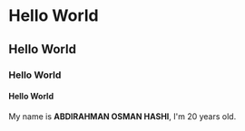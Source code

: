 # Hello World
## Hello World
### Hello World 
#### Hello World

My name is **ABDIRAHMAN OSMAN HASHI**, I'm 20 years old.
